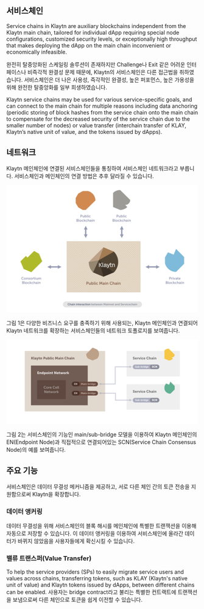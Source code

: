 ## 서비스체인 <a id="service-chain"></a>
Service chains in Klaytn are auxiliary blockchains independent from the Klaytn main chain, tailored for individual dApp requiring special node configurations, customized security levels, or exceptionally high throughput that makes deploying the dApp on the main chain inconvenient or economically infeasible.

완전히 탈중앙화된 스케일링 솔루션이 존재하지만 Challenge나 Exit 같은 어려운 인터페이스나 비즉각적 완결성 문제 때문에, Klaytn의 서비스체인은 다른 접근법을 취하였습니다. 서비스체인은 더 나은 사용성, 즉각적인 완결성, 높은 퍼포먼스, 높은 가용성을 위해 완전한 탈중앙화를 일부 희생하였습니다.

Klaytn service chains may be used for various service-specific goals, and can connect to the main chain for multiple reasons including data anchoring (periodic storing of block hashes from the service chain onto the main chain to compensate for the decreased security of the service chain due to the smaller number of nodes) or value transfer (interchain transfer of KLAY, Klaytn’s native unit of value, and the tokens issued by dApps).

## 네트워크 <a id="network"></a>
Klaytn 메인체인에 연결된 서비스체인들을 통칭하여 서비스체인 네트워크라고 부릅니다. 서비스체인과 메인체인의 연결 방법은 추후 달라질 수 있습니다.

![그림 1. Klaytn 메인체인과 서비스체인](images/mainchain_servicechain.png)

그림 1은 다양한 비즈니스 요구를 충족하기 위해 사용되는, Klaytn 메인체인과 연결되어 Klaytn 네트워크를 확장하는 서비스체인들의 네트워크 토폴로지를 보여줍니다.

![그림 2. Main/Sub-Bridge Model을 이용해 연결된 메인체인과 서비스체인](images/sc_connection.png)

그림 2는 서비스체인의 기능인 main/sub-bridge 모델을 이용하여 Klaytn 메인체인의 EN(Endpoint Node)과 직접적으로 연결되어있는 SCN(Service Chain Consensus Node)의 예를 보여줍니다.

## 주요 기능 <a id="features"></a>
서비스체인은 데이터 무결성 메커니즘을 제공하고, 서로 다른 체인 간의 토큰 전송을 지원함으로써 Klaytn을 확장합니다.

### 데이터 앵커링 <a id="data-anchoring"></a>
데이터 무결성을 위해 서비스체인의 블록 해시를 메인체인에 특별한 트랜잭션을 이용해 자동으로 저장할 수 있습니다. 이 데이터 앵커링을 이용하여 서비스체인에 올라간 데이터가 바뀌지 않았음을 사용자들에게 확신시킬 수 있습니다.

### 밸류 트랜스퍼(Value Transfer)<a id="value-transfer"></a>
To help the service providers (SPs) to easily migrate service users and values across chains, transferring tokens, such as KLAY (Klaytn's native unit of value) and Klaytn tokens issued by dApps, between different chains can be enabled. 사용자는 bridge contract라고 불리는 특별한 컨트랙트에 트랜잭션을 보냄으로써 다른 체인으로 토큰을 쉽게 이전할 수 있습니다.

